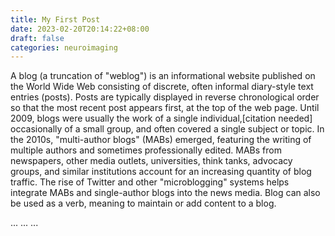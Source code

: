 ```yaml
---
title: My First Post
date: 2023-02-20T20:14:22+08:00
draft: false
categories: neuroimaging
---
```


A blog (a truncation of "weblog") is an informational website published on the World Wide Web consisting of discrete, often informal diary-style text entries (posts). Posts are typically displayed in reverse chronological order so that the most recent post appears first, at the top of the web page. Until 2009, blogs were usually the work of a single individual,[citation needed] occasionally of a small group, and often covered a single subject or topic. In the 2010s, "multi-author blogs" (MABs) emerged, featuring the writing of multiple authors and sometimes professionally edited. MABs from newspapers, other media outlets, universities, think tanks, advocacy groups, and similar institutions account for an increasing quantity of blog traffic. The rise of Twitter and other "microblogging" systems helps integrate MABs and single-author blogs into the news media. Blog can also be used as a verb, meaning to maintain or add content to a blog.

<head>
    ...
    <script src='//unpkg.com/valine/dist/Valine.min.js'></script>
    ...
</head>
<body>
    ...
    <div id="vcomment"></div>
    <script>
        new Valine({
            el: '#vcomment' ,
            appId: 'G6EeVcyN7NoVkKDfIa7RP05Z-MdYXbMMI',
            appKey: '9s1pti9cxv64ejg6lAn8NLnR',
            lang: 'en'
        });
    </script>
</body>